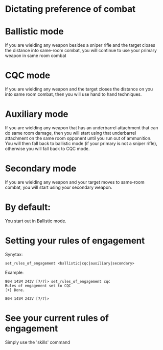 # Dictating preference of combat

# Ballistic mode
If you are wielding any weapon besides a sniper rifle and the target closes the distance
into same-room combat, you will continue to use your primary weapon in same room combat

# CQC mode
If you are wielding any weapon and the target closes the distance on you into same room
combat, then you will use hand to hand techniques.

# Auxiliary mode
If you are wielding any weapon that has an underbarrel attachment that can do same room damage,
then you will start using that underbarrel attachment on the same room opponent until
you run out of ammunition. You will then fall back to ballistic mode (if your primary is not
a sniper rifle), otherwise you will fall back to CQC mode.

# Secondary mode
If you are wielding any weapon and your target moves to same-room combat, you will start using
your secondary weapon.

# By default:
You start out in Ballistic mode.

# Setting your rules of engagement
Synytax:
```
set_rules_of_engagement <ballistic|cqc|auxiliary|secondary>
```
Example:
```
80H 145M 243V [7/7]> set_rules_of_engagement cqc
Rules of engagement set to CQC
[+] Done.

80H 145M 243V [7/7]>

```

# See your current rules of engagement
Simply use the 'skills' command
